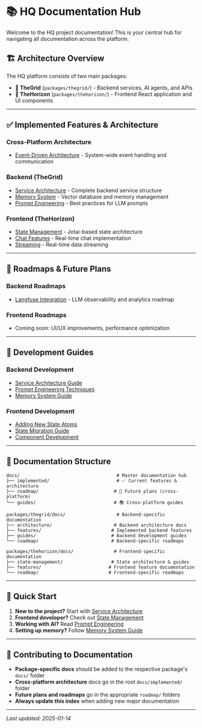 # 📚 HQ Documentation Hub

Welcome to the HQ project documentation! This is your central hub for navigating all documentation across the platform.

## 🏗️ Architecture Overview

The HQ platform consists of two main packages:

- **🔧 TheGrid** (`packages/thegrid/`) - Backend services, AI agents, and APIs
- **🎨 TheHorizon** (`packages/thehorizon/`) - Frontend React application and UI components

---

## ✅ Implemented Features & Architecture

### Cross-Platform Architecture

- [Event-Driven Architecture](./implemented/event-driven-architecture.md) - System-wide event handling and communication

### Backend (TheGrid)

- [Service Architecture](../packages/thegrid/docs/architecture/SERVICE_ARCHITECTURE.md) - Complete backend service structure
- [Memory System](../packages/thegrid/docs/features/QDRANT_MEMORY_GUIDE.md) - Vector database and memory management
- [Prompt Engineering](../packages/thegrid/docs/guides/Prompt%20Engineer%20Techniques.md) - Best practices for LLM prompts

### Frontend (TheHorizon)

- [State Management](../packages/thehorizon/docs/state-management/README.md) - Jotai-based state architecture
- [Chat Features](../packages/thehorizon/docs/state-management/chat-state.md) - Real-time chat implementation
- [Streaming](../packages/thehorizon/docs/features/streaming.md) - Real-time data streaming

---

## 🚀 Roadmaps & Future Plans

### Backend Roadmaps

- [Langfuse Integration](../packages/thegrid/docs/roadmap/langfuse-integration-roadmap.md) - LLM observability and analytics roadmap

### Frontend Roadmaps

- Coming soon: UI/UX improvements, performance optimization

---

## 📖 Development Guides

### Backend Development

- [Service Architecture Guide](../packages/thegrid/docs/architecture/SERVICE_ARCHITECTURE.md)
- [Prompt Engineering Techniques](../packages/thegrid/docs/guides/Prompt%20Engineer%20Techniques.md)
- [Memory System Guide](../packages/thegrid/docs/features/QDRANT_MEMORY_GUIDE.md)

### Frontend Development

- [Adding New State Atoms](../packages/thehorizon/docs/state-management/adding-new-atoms.md)
- [State Migration Guide](../packages/thehorizon/docs/state-management/migration-guide.md)
- [Component Development](../packages/thehorizon/docs/README.md)

---

## 📁 Documentation Structure

```
docs/                                    # Master documentation hub
├── implemented/                         # ✅ Current features & architecture
├── roadmap/                            # 🚀 Future plans (cross-platform)
└── guides/                             # 📚 Cross-platform guides

packages/thegrid/docs/                   # Backend-specific documentation
├── architecture/                       # Backend architecture docs
├── features/                          # Implemented backend features
├── guides/                            # Backend development guides
└── roadmap/                           # Backend-specific roadmaps

packages/thehorizon/docs/               # Frontend-specific documentation
├── state-management/                  # State architecture & guides
├── features/                         # Frontend feature documentation
└── roadmap/                          # Frontend-specific roadmaps
```

---

## 🚀 Quick Start

1. **New to the project?** Start with [Service Architecture](../packages/thegrid/docs/architecture/SERVICE_ARCHITECTURE.md)
2. **Frontend developer?** Check out [State Management](../packages/thehorizon/docs/state-management/README.md)
3. **Working with AI?** Read [Prompt Engineering](../packages/thegrid/docs/guides/Prompt%20Engineer%20Techniques.md)
4. **Setting up memory?** Follow [Memory System Guide](../packages/thegrid/docs/features/QDRANT_MEMORY_GUIDE.md)

---

## 🤝 Contributing to Documentation

- **Package-specific docs** should be added to the respective package's `docs/` folder
- **Cross-platform architecture** docs go in the root `docs/implemented/` folder
- **Future plans and roadmaps** go in the appropriate `roadmap/` folders
- **Always update this index** when adding new major documentation

---

_Last updated: 2025-01-14_
